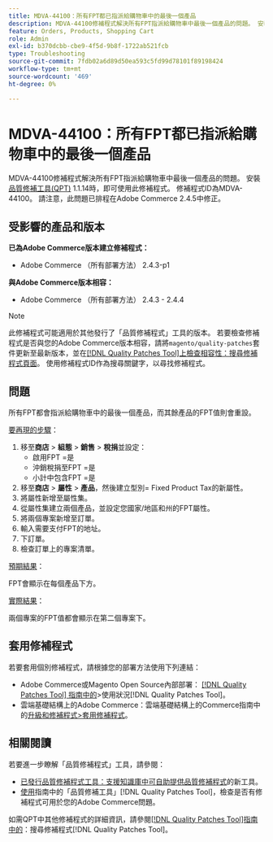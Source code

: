 ```yaml
---
title: MDVA-44100：所有FPT都已指派給購物車中的最後一個產品
description: MDVA-44100修補程式解決所有FPT指派給購物車中最後一個產品的問題。 安裝[Quality Patches Tool (QPT)](https://experienceleague.adobe.com/zh-hant/docs/commerce-operations/tools/quality-patches-tool/quality-patches-tool-to-self-serve-quality-patches) 1.1.14時，即可使用此修補程式。 修補程式ID為MDVA-44100。 請注意，此問題已排程在Adobe Commerce 2.4.5中修正。
feature: Orders, Products, Shopping Cart
role: Admin
exl-id: b370dcbb-cbe9-4f5d-9b8f-1722ab521fcb
type: Troubleshooting
source-git-commit: 7fdb02a6d89d50ea593c5fd99d78101f89198424
workflow-type: tm+mt
source-wordcount: '469'
ht-degree: 0%

---
```


# MDVA-44100：所有FPT都已指派給購物車中的最後一個產品

MDVA-44100修補程式解決所有FPT指派給購物車中最後一個產品的問題。 安裝[品質修補工具(QPT)](https://experienceleague.adobe.com/zh-hant/docs/commerce-operations/tools/quality-patches-tool/quality-patches-tool-to-self-serve-quality-patches) 1.1.14時，即可使用此修補程式。 修補程式ID為MDVA-44100。 請注意，此問題已排程在Adobe Commerce 2.4.5中修正。

## 受影響的產品和版本

**已為Adobe Commerce版本建立修補程式：**

* Adobe Commerce （所有部署方法） 2.4.3-p1

**與Adobe Commerce版本相容：**

* Adobe Commerce （所有部署方法） 2.4.3 - 2.4.4

>[!NOTE]
>
>此修補程式可能適用於其他發行了「品質修補程式」工具的版本。 若要檢查修補程式是否與您的Adobe Commerce版本相容，請將`magento/quality-patches`套件更新至最新版本，並在[[!DNL Quality Patches Tool]上檢查相容性：搜尋修補程式頁面](https://experienceleague.adobe.com/zh-hant/docs/commerce-operations/tools/quality-patches-tool/quality-patches-tool-to-self-serve-quality-patches)。 使用修補程式ID作為搜尋關鍵字，以尋找修補程式。

## 問題

所有FPT都會指派給購物車中的最後一個產品，而其餘產品的FPT值則會重設。

<u>要再現的步驟</u>：

1. 移至&#x200B;**商店** > **組態** > **銷售** > **稅捐**&#x200B;並設定：
   * 啟用FPT =是
   * 沖銷稅捐至FPT =是
   * 小計中包含FPT =是
1. 移至&#x200B;**商店** > **屬性** > **產品**，然後建立型別= Fixed Product Tax的新屬性。
1. 將屬性新增至屬性集。
1. 從屬性集建立兩個產品，並設定您國家/地區和州的FPT屬性。
1. 將兩個專案新增至訂單。
1. 輸入需要支付FPT的地址。
1. 下訂單。
1. 檢查訂單上的專案清單。

<u>預期結果</u>：

FPT會顯示在每個產品下方。

<u>實際結果</u>：

兩個專案的FPT值都會顯示在第二個專案下。

## 套用修補程式

若要套用個別修補程式，請根據您的部署方法使用下列連結：

* Adobe Commerce或Magento Open Source內部部署： [[!DNL Quality Patches Tool] 指南中的](/help/tools/quality-patches-tool/usage.md)>使用狀況[!DNL Quality Patches Tool]。
* 雲端基礎結構上的Adobe Commerce：雲端基礎結構上的Commerce指南中的[升級和修補程式>套用修補程式](https://experienceleague.adobe.com/docs/commerce-cloud-service/user-guide/develop/upgrade/apply-patches.html?lang=zh-Hant)。

## 相關閱讀

若要進一步瞭解「品質修補程式」工具，請參閱：

* [已發行品質修補程式工具：支援知識庫中可自助提供品質修補程式](https://experienceleague.adobe.com/zh-hant/docs/commerce-operations/tools/quality-patches-tool/quality-patches-tool-to-self-serve-quality-patches)的新工具。
* [使用](/help/tools/quality-patches-tool/patches-available-in-qpt/check-patch-for-magento-issue-with-magento-quality-patches.md)指南中的「品質修補工具」[!DNL Quality Patches Tool]，檢查是否有修補程式可用於您的Adobe Commerce問題。

如需QPT中其他修補程式的詳細資訊，請參閱[[!DNL Quality Patches Tool]指南中的](https://experienceleague.adobe.com/tools/commerce-quality-patches/index.html?lang=zh-Hant)：搜尋修補程式[!DNL Quality Patches Tool]。
